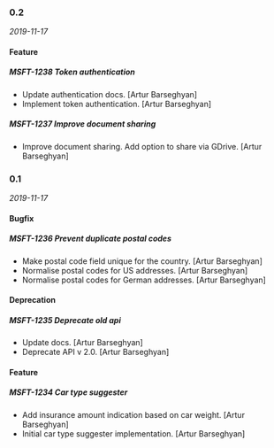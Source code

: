### 0.2
*2019-11-17*

#### Feature

##### MSFT-1238 Token authentication

- Update authentication docs. [Artur Barseghyan]
- Implement token authentication. [Artur Barseghyan]

##### MSFT-1237 Improve document sharing

- Improve document sharing. Add option to share via GDrive. [Artur Barseghyan]

### 0.1
*2019-11-17*

#### Bugfix

##### MSFT-1236 Prevent duplicate postal codes

- Make postal code field unique for the country. [Artur Barseghyan]
- Normalise postal codes for US addresses. [Artur Barseghyan]
- Normalise postal codes for German addresses. [Artur Barseghyan]

#### Deprecation

##### MSFT-1235 Deprecate old api

- Update docs. [Artur Barseghyan]
- Deprecate API v 2.0. [Artur Barseghyan]

#### Feature

##### MSFT-1234 Car type suggester

- Add insurance amount indication based on car weight. [Artur Barseghyan]
- Initial car type suggester implementation. [Artur Barseghyan]